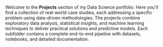 Welcome to the **Projects** section of my Data Science portfolio. Here you'll find a collection of real-world case studies, each addressing a specific problem using data-driven methodologies. The projects combine exploratory data analysis, statistical insights, and machine learning techniques to deliver practical solutions and predictive models. Each subfolder contains a complete end-to-end pipeline with datasets, notebooks, and detailed documentation.

